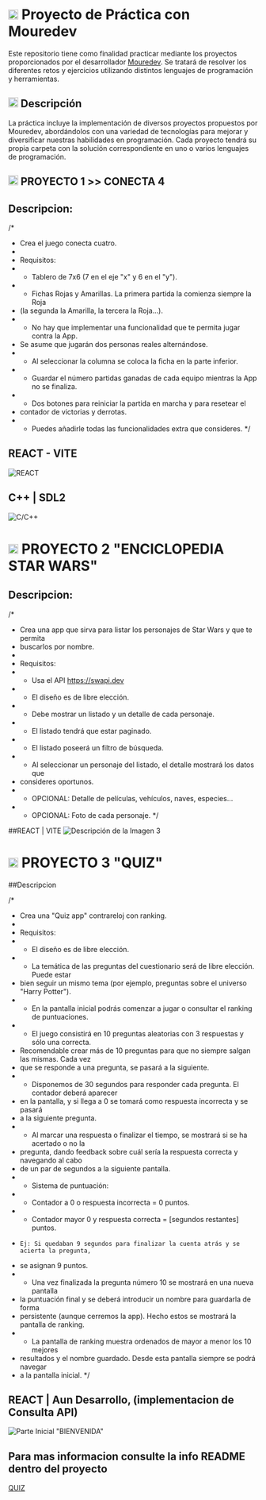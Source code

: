 # <img src="https://raw.githubusercontent.com/SamHerbert/SVG-Loaders/5deed925369e57e9c58ba576ce303466984db501/svg-loaders/bars.svg" width = 20px> Proyecto de Práctica con Mouredev

Este repositorio tiene como finalidad practicar mediante los proyectos proporcionados por el desarrollador [Mouredev](https://retosdeprogramacion.com/proyectos/). Se tratará de resolver los diferentes retos y ejercicios utilizando distintos lenguajes de programación y herramientas.

## <img src="https://raw.githubusercontent.com/SamHerbert/SVG-Loaders/5deed925369e57e9c58ba576ce303466984db501/svg-loaders/bars.svg" width = 20px> Descripción

La práctica incluye la implementación de diversos proyectos propuestos por Mouredev, abordándolos con una variedad de tecnologías para mejorar y diversificar nuestras habilidades en programación. Cada proyecto tendrá su propia carpeta con la solución correspondiente en uno o varios lenguajes de programación.

## <img src="https://raw.githubusercontent.com/SamHerbert/SVG-Loaders/5deed925369e57e9c58ba576ce303466984db501/svg-loaders/bars.svg" width = 20px> PROYECTO 1 >> CONECTA 4 
## Descripcion:
/*
 * Crea el juego conecta cuatro.
 *
 * Requisitos:
 * - Tablero de 7x6 (7 en el eje "x" y 6 en el "y").
 * - Fichas Rojas y Amarillas. La primera partida la comienza siempre la Roja
 *   (la segunda la Amarilla, la tercera la Roja...).
 * - No hay que implementar una funcionalidad que te permita jugar contra la App.
 *   Se asume que jugarán dos personas reales alternándose.
 * - Al seleccionar la columna se coloca la ficha en la parte inferior.
 * - Guardar el número partidas ganadas de cada equipo mientras la App no se finaliza.
 * - Dos botones para reiniciar la partida en marcha y para resetear el
 *   contador de victorias y derrotas.
 * - Puedes añadirle todas las funcionalidades extra que consideres.
 */
 
## REACT - VITE
![REACT](./P_1_Conecta_4/ReactVite/capturas/scrnli_30_5_2024_8-20-17%20p-m-.png)
## C++ | SDL2
![C/C++](./P_1_Conecta_4/Dev_C++/Develop/res/Captures/Game.PNG)

# <img src="https://raw.githubusercontent.com/SamHerbert/SVG-Loaders/5deed925369e57e9c58ba576ce303466984db501/svg-loaders/bars.svg" width = 20px> PROYECTO 2 "ENCICLOPEDIA STAR WARS"
## Descripcion:

/*
 * Crea una app que sirva para listar los personajes de Star Wars y que te permita
 * buscarlos por nombre.
 *
 * Requisitos:
 * - Usa el API https://swapi.dev
 * - El diseño es de libre elección.
 * - Debe mostrar un listado y un detalle de cada personaje.
 * - El listado tendrá que estar paginado.
 * - El listado poseerá un filtro de búsqueda.
 * - Al seleccionar un personaje del listado, el detalle mostrará los datos que
 *   consideres oportunos.
 * - OPCIONAL: Detalle de películas, vehículos, naves, especies...
 * - OPCIONAL: Foto de cada personaje.
 */

 ##REACT | VITE
![Descripción de la Imagen 3](./P_2_Enciclopedia/Enciclopedia/src/assets/Planets.png) 

# <img src="https://raw.githubusercontent.com/SamHerbert/SVG-Loaders/5deed925369e57e9c58ba576ce303466984db501/svg-loaders/bars.svg" width = 20px> PROYECTO 3 "QUIZ"
##Descripcion

/*
 * Crea una "Quiz app" contrareloj con ranking.
 *
 * Requisitos:
 * - El diseño es de libre elección.
 * - La temática de las preguntas del cuestionario será de libre elección. Puede estar
 *   bien seguir un mismo tema (por ejemplo, preguntas sobre el universo "Harry Potter").
 * - En la pantalla inicial podrás comenzar a jugar o consultar el ranking de puntuaciones.
 * - El juego consistirá en 10 preguntas aleatorias con 3 respuestas y sólo una correcta.
 *   Recomendable crear más de 10 preguntas para que no siempre salgan las mismas. Cada vez
 *   que se responde a una pregunta, se pasará a la siguiente.
 * - Disponemos de 30 segundos para responder cada pregunta. El contador deberá aparecer
 *   en la pantalla, y si llega a 0 se tomará como respuesta incorrecta y se pasará
 *   a la siguiente pregunta.
 * - Al marcar una respuesta o finalizar el tiempo, se mostrará si se ha acertado o no la
 *   pregunta, dando feedback sobre cuál sería la respuesta correcta y navegando al cabo
 *   de un par de segundos a la siguiente pantalla.
 * - Sistema de puntuación:
 *   - Contador a 0 o respuesta incorrecta = 0 puntos.
 *   - Contador mayor 0 y respuesta correcta = [segundos restantes] puntos.
 *     Ej: Si quedaban 9 segundos para finalizar la cuenta atrás y se acierta la pregunta,
 *  se asignan 9 puntos.
 * - Una vez finalizada la pregunta número 10 se mostrará en una nueva pantalla
 *   la puntuación final y se deberá introducir un nombre para guardarla de forma
 *   persistente (aunque cerremos la app). Hecho estos se mostrará la pantalla de ranking.
 * - La pantalla de ranking muestra ordenados de mayor a menor los 10 mejores
 *   resultados y el nombre guardado. Desde esta pantalla siempre se podrá navegar
 *   a la pantalla inicial.
 */

## REACT | Aun Desarrollo, (implementacion de Consulta API)
![Parte Inicial "BIENVENIDA"](./P_3_Quiz/Quiz_Api/Captura/inicio.png) 

## Para mas informacion consulte la info README dentro del proyecto 
[QUIZ](./P_3_Quiz/Quiz_Api/quiz) 
